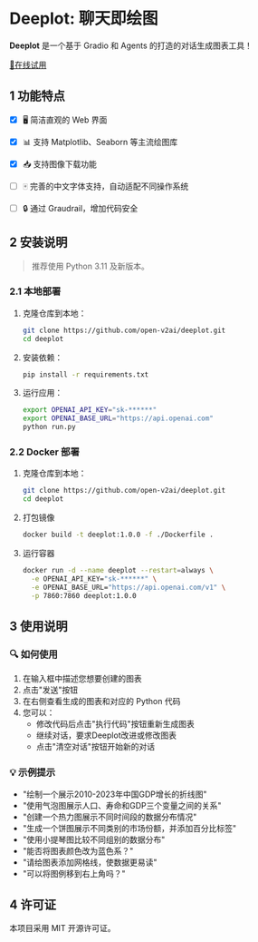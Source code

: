 # Deeplot: 聊天即绘图

**Deeplot** 是一个基于 Gradio 和 Agents 的打造的对话生成图表工具！

[🔗在线试用](https://research.arxivs.com/deeplot)

## 1 功能特点

- [x] 🖥️ 简洁直观的 Web 界面
- [x] 📊 支持 Matplotlib、Seaborn 等主流绘图库
- [x] 📥 支持图像下载功能

- [ ] 🀄 完善的中文字体支持，自动适配不同操作系统
- [ ] 🔒 通过 Graudrail，增加代码安全

## 2 安装说明

> 推荐使用 Python 3.11 及新版本。

### 2.1 本地部署

1. 克隆仓库到本地：

    ```bash
    git clone https://github.com/open-v2ai/deeplot.git
    cd deeplot
    ```

2. 安装依赖：

    ```bash
    pip install -r requirements.txt
    ```

3. 运行应用：

    ```bash
    export OPENAI_API_KEY="sk-******"
    export OPENAI_BASE_URL="https://api.openai.com"
    python run.py
    ```

### 2.2 Docker 部署

1. 克隆仓库到本地：

    ```bash
    git clone https://github.com/open-v2ai/deeplot.git
    cd deeplot
    ```

2. 打包镜像

    ```bash
    docker build -t deeplot:1.0.0 -f ./Dockerfile .
    ```

3. 运行容器

    ```bash
    docker run -d --name deeplot --restart=always \
      -e OPENAI_API_KEY="sk-******" \
      -e OPENAI_BASE_URL="https://api.openai.com/v1" \
      -p 7860:7860 deeplot:1.0.0
    ```

## 3 使用说明

### 🔍 如何使用

1. 在输入框中描述您想要创建的图表
2. 点击"发送"按钮
3. 在右侧查看生成的图表和对应的 Python 代码
4. 您可以：
   - 修改代码后点击"执行代码"按钮重新生成图表
   - 继续对话，要求Deeplot改进或修改图表
   - 点击"清空对话"按钮开始新的对话

### 💡 示例提示

- "绘制一个展示2010-2023年中国GDP增长的折线图"
- "使用气泡图展示人口、寿命和GDP三个变量之间的关系"
- "创建一个热力图展示不同时间段的数据分布情况"
- "生成一个饼图展示不同类别的市场份额，并添加百分比标签"
- "使用小提琴图比较不同组别的数据分布"
- "能否将图表颜色改为蓝色系？"
- "请给图表添加网格线，使数据更易读"
- "可以将图例移到右上角吗？"

## 4 许可证

本项目采用 MIT 开源许可证。
